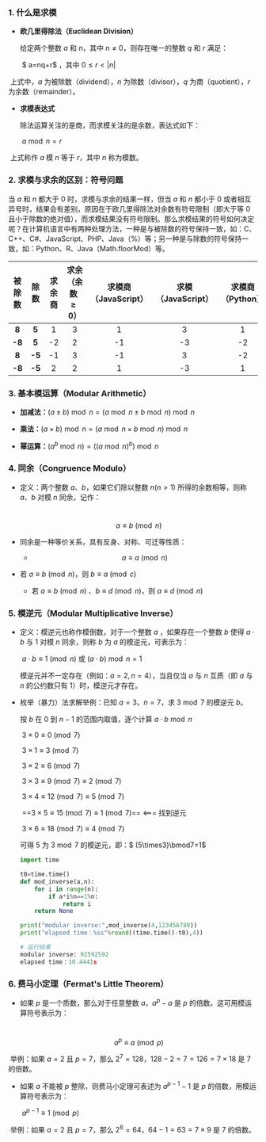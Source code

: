### 1. 什么是求模

- **欧几里得除法（Euclidean Division）**

  给定两个整数 $a$ 和 $n$，其中 $n\neq0$，则存在唯一的整数 $q$ 和 $r$  满足：

  ​		$ a=nq+r$ ，其中 $0\leq r <|n|$

​		上式中，$a$ 为被除数（dividend），$n$ 为除数（divisor），$q$ 为商（quotient），$r$ 为余数（remainder）。

- **求模表达式**

  除法运算关注的是商，而求模关注的是余数，表达式如下：

  ​		$a \bmod{n}=r$

​		上式称作 $a$ 模 $n$ 等于 $r$，其中 $n$ 称为模数。

### 2. 求模与求余的区别：符号问题

当 $a$ 和 $n$ 都大于 $0$ 时，求模与求余的结果一样，但当 $a$ 和 $n$ 都小于 $0$ 或者相互异号时，结果会有差别，原因在于欧几里得除法对余数有符号限制（即大于等 $0$ 且小于除数的绝对值），而求模结果没有符号限制。那么求模结果的符号如何决定呢？在计算机语言中有两种处理方法，一种是与被除数的符号保持一致，如：C、C++、C#、JavaScript、PHP、Java（%）等；另一种是与除数的符号保持一致，如：Python、R、Java（Math.floorMod）等。

| 被除数 |  除数  | 求余商 | 求余（余数$\geq 0$） | 求模商（JavaScript） | 求模（JavaScript） | 求模商（Python） | 求模（Python） |
| :----: | :----: | :----: | :------------------: | :------------------: | :----------------: | :--------------: | :------------: |
| **8**  | **5**  |   1    |          3           |          1           |         3          |        1         |       3        |
| **-8** | **5**  |   -2   |          2           |          -1          |         -3         |        -2        |       2        |
| **8**  | **-5** |   -1   |          3           |          -1          |         3          |        -2        |       -2       |
| **-8** | **-5** |   2    |          2           |          1           |         -3         |        1         |       -3       |

### 3. 基本模运算（Modular Arithmetic）

- **加减法：**$(a\pm b) \bmod n=(a \bmod n \pm b \bmod n) \bmod n$

- **乘法：**$(a \times b) \bmod n=(a \bmod n \times b \bmod n) \bmod n$

- **幂运算：**$(a^b \bmod n)=((a \bmod n)^b) \bmod n$

### 4. 同余（Congruence Modulo）

- 定义：两个整数 $a$、$b$，如果它们除以整数 $n(n>1)$ 所得的余数相等，则称 $a$、$b$ 对模 $n$ 同余，记作：

  ​		$$a \equiv b \pmod{n}$$

- 同余是一种等价关系，具有反身、对称、可迁等性质：

  - $$a \equiv a \pmod{n}$$
- 若 $a \equiv b \pmod{n}$，则 $b \equiv a \pmod{c}$
  
  - 若 $a \equiv b \pmod{n}$ 、$b \equiv d \pmod{n}$，则 $a \equiv d \pmod{n}$

### 5. 模逆元（Modular Multiplicative Inverse）

- 定义：模逆元也称作模倒数，对于一个整数 $a$ ，如果存在一个整数 $b$ 使得 $a \cdot b$ 与 $1$ 对模 $n$ 同余，则称 $b$ 为 $a$ 的模逆元，可表示为：

  ​		$a \cdot b \equiv 1 \pmod{n}$  或 $(a \cdot b) \bmod n=1$

  模逆元并不一定存在（例如：$a=2,n=4$），当且仅当 $a$ 与 $n$ 互质（即 $a$ 与 $n$ 的公约数只有 $1$）时，模逆元才存在。

- 枚举（暴力）法求解举例：已知 $a=3，n=7$，求 $3 \bmod 7$ 的模逆元 $b$。

  按 $b$ 在 $0$ 到 $n-1$ 的范围内取值，逐个计算 $a \cdot b \bmod n$

  ​		$3 \times 0 \equiv 0 \pmod{7}$

  ​		$3 \times 1 \equiv 3 \pmod{7}$

  ​		$3 \times 2 \equiv 6 \pmod{7}$

  ​		$3\times 3 \equiv 9 \pmod{7}\equiv 2\pmod{7}$

  ​		$3 \times 4 \equiv 12\pmod{7} \equiv 5 \pmod{7}$

  ​		==$3\times5\equiv15\pmod{7}\equiv1\pmod{7}$==     <=== 找到逆元

  ​		$3\times6\equiv18\pmod{7}\equiv4\pmod{7}$

  可得 $5$ 为 $3 \bmod 7$ 的模逆元，即：$ (5\times3)\bmod7=1$ 

  ```python
  import time
  
  t0=time.time()
  def mod_inverse(a,n):
      for i in range(n):
          if a*i%n==1%n:
              return i
      return None
  
  print("modular inverse:",mod_inverse(4,123456789))
  print("elapsed time：%ss"%round((time.time()-t0),4))
  
  # 运行结果
  modular inverse: 92592592
  elapsed time：10.4441s
  ```

### 6. 费马小定理（Fermat's Little Theorem）

- 如果 $p$ 是一个质数，那么对于任意整数 $a$，$a^p-a$ 是 $p$ 的倍数。这可用模运算符号表示为：

  ​        $$a^p\equiv a \pmod{p}$$

​		举例：如果 $a=2$ 且 $p=7$，那么 $2^7=128$，$128-2=7=126=7\times18$ 是 $7$ 的倍数。

- 如果 $a$ 不能被 $p$ 整除，则费马小定理可表述为 $a^{p-1}-1$ 是 $p$ 的倍数，用模运算符号表示为：

  ​        $a^{p-1}\equiv 1 \pmod{p}$

​		举例：如果 $a=2$ 且 $p=7$，那么 $2^6=64$，$64-1=63=7\times9$ 是 $7$ 的倍数。



